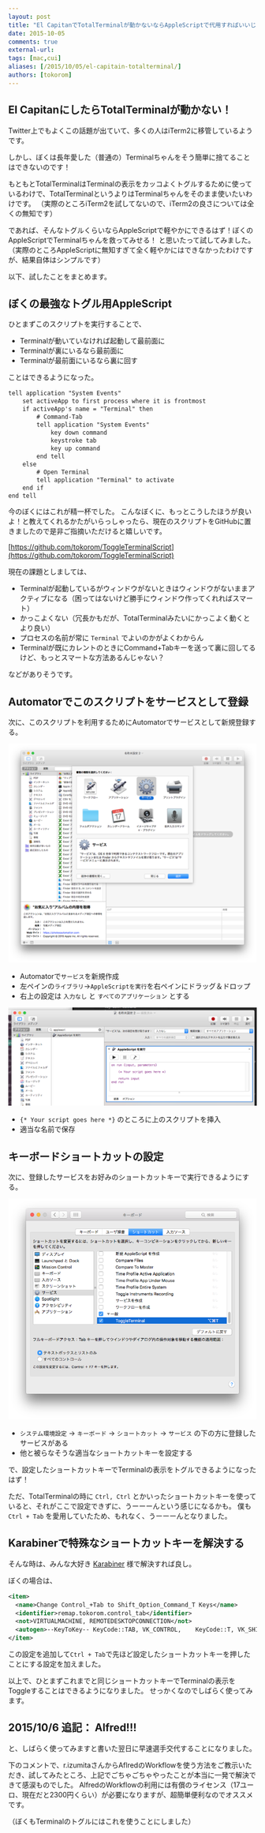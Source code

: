 ```yaml
---
layout: post
title: "El CapitanでTotalTerminalが動かないならAppleScriptで代用すればいいじゃない?"
date: 2015-10-05
comments: true
external-url: 
tags: [mac,cui]
aliases: [/2015/10/05/el-capitain-totalterminal/]
authors: [tokorom]
---
```


## El CapitanにしたらTotalTerminalが動かない！

Twitter上でもよくこの話題が出ていて、多くの人はiTerm2に移管しているようです。

しかし、ぼくは長年愛した（普通の）Terminalちゃんをそう簡単に捨てることはできないのです！

もともとTotalTerminalはTerminalの表示をカッコよくトグルするために使っているわけで、TotalTerminalというよりはTerminalちゃんをそのまま使いたいわけです。
（実際のところiTerm2を試してないので、iTerm2の良さについては全くの無知です）

であれば、そんなトグルくらいならAppleScriptで軽やかにできるはず！ぼくのAppleScriptでTerminalちゃんを救ってみせる！
と思いたって試してみました。
（実際のところAppleScriptに無知すぎて全く軽やかにはできなかったわけですが、結果自体はシンプルです）

以下、試したことをまとめます。

<!-- more -->

## ぼくの最強なトグル用AppleScript

ひとまずこのスクリプトを実行することで、

- Terminalが動いていなければ起動して最前面に
- Terminalが裏にいるなら最前面に
- Terminalが最前面にいるなら裏に回す

ことはできるようになった。

```
tell application "System Events"
    set activeApp to first process where it is frontmost
    if activeApp's name = "Terminal" then
        # Command-Tab
        tell application "System Events"
            key down command
            keystroke tab
            key up command
        end tell
    else
        # Open Terminal
        tell application "Terminal" to activate
    end if
end tell
```

今のぼくにはこれが精一杯でした。
こんなぼくに、もっとこうしたほうが良いよ！と教えてくれるかたがいらっしゃったら、現在のスクリプトをGitHubに置きましたので是非ご指摘いただけると嬉しいです。

[https://github.com/tokorom/ToggleTerminalScript](https://github.com/tokorom/ToggleTerminalScript)

現在の課題としましては、

- Terminalが起動しているがウィンドウがないときはウィンドウがないままアクティブになる（困ってはないけど勝手にウィンドウ作ってくれればスマート）
- かっこよくない（冗長かもだが、TotalTerminalみたいにかっこよく動くとより良い）
- プロセスの名前が常に `Terminal` でよいのかがよくわからん
- Terminalが既にカレントのときにCommand+Tabキーを送って裏に回してるけど、もっとスマートな方法あるんじゃない？

などがありそうです。

## Automatorでこのスクリプトをサービスとして登録

次に、このスクリプトを利用するためにAutomatorでサービスとして新規登録する。

![toggle_terminal_script1](https://raw.githubusercontent.com/tokorom/tokorom.github.com/images/images/toggle_terminal_script1.png)

- Automatorで`サービス`を新規作成
- 左ペインの`ライブラリ`->`AppleScriptを実行`を右ペインにドラッグ＆ドロップ
- 右上の設定は `入力なし` と `すべてのアプリケーション` とする

![toggle_terminal_script2](https://raw.githubusercontent.com/tokorom/tokorom.github.com/images/images/toggle_terminal_script2.png)

- `{* Your script goes here *}` のところに上のスクリプトを挿入
- 適当な名前で保存

## キーボードショートカットの設定

次に、登録したサービスをお好みのショートカットキーで実行できるようにする。

![toggle_terminal_keysetting](https://raw.githubusercontent.com/tokorom/tokorom.github.com/images/images/toggle_terminal_keysetting.png)

- `システム環境設定` -> `キーボード` -> `ショートカット` -> `サービス` の下の方に登録したサービスがある
- 他と被らなそうな適当なショートカットキーを設定する

で、設定したショートカットキーでTerminalの表示をトグルできるようになったはず！

ただ、TotalTerminalの時に `Ctrl, Ctrl` とかいったショートカットキーを使っていると、それがここで設定できずに、うーーーんという感じになるかも。
僕も `Ctrl + Tab` を愛用していたため、もれなく、うーーーんとなりました。

## Karabinerで特殊なショートカットキーを解決する

そんな時は、みんな大好き [Karabiner](https://pqrs.org/osx/karabiner/index.html.ja) 様で解決すれば良し。

ぼくの場合は、

```xml
<item>
  <name>Change Control_+Tab to Shift_Option_Command_T Keys</name>
  <identifier>remap.tokorom.control_tab</identifier>
  <not>VIRTUALMACHINE, REMOTEDESKTOPCONNECTION</not>
  <autogen>--KeyToKey-- KeyCode::TAB, VK_CONTROL,    KeyCode::T, VK_SHIFT | MODIFIERFLAG_EITHER_LEFT_OR_RIGHT_COMMAND | ModifierFlag::OPTION_L</autogen>
</item>
```

この設定を追加して`Ctrl + Tab`で先ほど設定したショートカットキーを押したことにする設定を加えました。

以上で、ひとまずこれまでと同じショートカットキーでTerminalの表示をToggleすることはできるようになりました。
せっかくなのでしばらく使ってみます。

## 2015/10/6 追記： Alfred!!!

と、しばらく使ってみますと書いた翌日に早速選手交代することになりました。

下のコメントで、r.izumitaさんからAflredのWorkflowを使う方法をご教示いただき、試してみたところ、上記でごちゃごちゃやったことが本当に一発で解決できて感涙ものでした。
AlfredのWorkflowの利用には有償のライセンス（17ユーロ、現在だと2300円くらい）が必要になりますが、超簡単便利なのでオススメです。

（ぼくもTerminalのトグルにはこれを使うことにしました）
